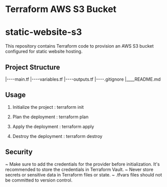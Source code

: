 # Terraform AWS S3 Bucket

# static-website-s3
This repository contains Terraform code to provision an AWS S3 bucket configured for static website hosting.

## Project Structure

  |----main.tf
  |----variables.tf
  |----outputs.tf
  |----.gitignore
  |____README.md

## Usage
1. Initialize the project :
terraform init

2. Plan the deployment :
terraform plan

3. Apply the deployment :
terraform apply

4. Destroy the deployment :
terraform destroy

## Security
~ Make sure to add the credentials for the provider before initialization. It's recommended to store the credentials in Terraform Vault.
~ Never store secrets or sensitive data in Terraform files or state.
~ .tfvars files should not be committed to version control.
